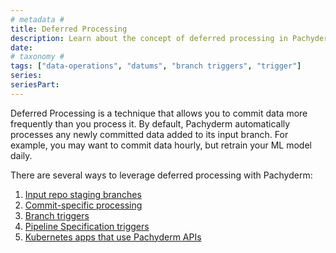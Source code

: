 ```yaml
---
# metadata #
title: Deferred Processing
description: Learn about the concept of deferred processing in Pachyderm.
date:
# taxonomy #
tags: ["data-operations", "datums", "branch triggers", "trigger"]
series:
seriesPart:
---
```


Deferred Processing is a technique that allows you to commit data more frequently than you process it. By default, Pachyderm automatically processes any newly committed data added to its input branch. For example, you may want to commit data hourly, but retrain your ML model daily. 

There are several ways to leverage deferred processing with Pachyderm:

1. [Input repo staging branches](TBD)
2. [Commit-specific processing](TBD)
3. [Branch triggers](TBD)
4. [Pipeline Specification triggers](TBD)
5. [Kubernetes apps that use Pachyderm APIs](TBD)

<!-- Todo: create guides for each method -->

 